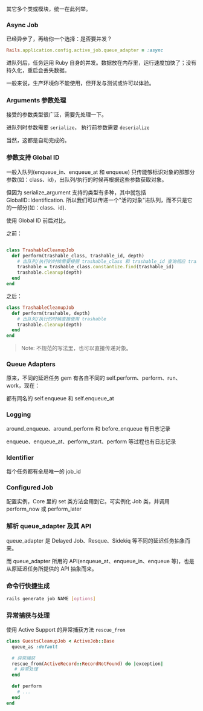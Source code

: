 其它多个类或模块，统一在此列举。

### Async Job

已经异步了，再给你一个选择：是否要并发？

```ruby
Rails.application.config.active_job.queue_adapter = :async
```

进队列后，任务运用 Ruby 自身的并发。数据放在内存里，运行速度加快了；没有持久化，重启会丢失数据。

一般来说，生产环境你不能使用，但开发与测试或许可以体验。

### Arguments 参数处理

接受的参数类型很广泛，需要先处理一下。

进队列时参数需要 `serialize`，
执行前参数需要 `deserialize`

当然，这都是自动完成的。

### 参数支持 Global ID

一般入队列(enqueue_in、enqueue_at 和 enqueue) 只传能够标识对象的那部分参数(如：class、id)，出队列/执行的时候再根据这些参数获取对象。

但因为 serialize_argument 支持的类型有多种，其中就包括 GlobalID::Identification. 所以我们可以传递一个"活的对象"进队列，而不只是它的一部分(如：class、id).

使用 Global ID 前后对比。

之前：

```ruby

class TrashableCleanupJob
  def perform(trashable_class, trashable_id, depth)
    # 出队列/执行的时候需要根据 trashable_class 和 trashable_id 查询相应 trashable
    trashable = trashable_class.constantize.find(trashable_id)
    trashable.cleanup(depth)
  end
end
```

之后：

```ruby
class TrashableCleanupJob
  def perform(trashable, depth)
    # 出队列/执行的时候直接使用 trashable
    trashable.cleanup(depth)
  end
end
```

> Note: 不规范的写法里，也可以直接传递对象。

### Queue Adapters

原来，不同的延迟任务 gem 有各自不同的 self.perform、perform、run、work，现在：

都有同名的 self.enqueue 和 self.enqueue_at

### Logging

around_enqueue、around_perform 和 before_enqueue 有日志记录

enqueue、enqueue_at、perform_start、perform 等过程也有日志记录

### Identifier

每个任务都有全局唯一的 job_id

### Configured Job

配置实例，Core 里的 set 类方法会用到它。可实例化 Job 类，并调用 perform_now 或 perform_later

### 解析 queue_adapter 及其 API

queue_adapter 是 Delayed Job、Resque、Sidekiq 等不同的延迟任务抽象而来。

而 queue_adapter 所用的 API(enqueue_at、enqueue_in、enqueue 等)，也是从原延迟任务所提供的 API 抽象而来。

### 命令行快捷生成

```bash
rails generate job NAME [options]
```

### 异常捕获与处理

使用 Active Support 的异常捕获方法 `rescue_from`

```ruby
class GuestsCleanupJob < ActiveJob::Base
  queue_as :default
 
  # 异常捕获
  rescue_from(ActiveRecord::RecordNotFound) do |exception|
   # 异常处理
  end
 
  def perform
    # ...
  end
end
```
